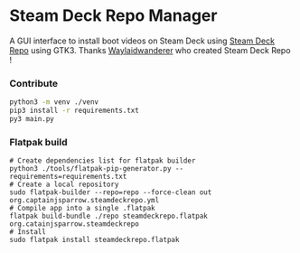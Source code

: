 # Steam Deck Repo Manager

A GUI interface to install boot videos on Steam Deck using [Steam Deck Repo](https://steamdeckrepo.com/) using GTK3. Thanks [Waylaidwanderer](https://www.reddit.com/user/waylaidwanderer) who created Steam Deck Repo !

### Contribute

```bash
python3 -m venv ./venv
pip3 install -r requirements.txt
py3 main.py
```

### Flatpak build
```
# Create dependencies list for flatpak builder
python3 ./tools/flatpak-pip-generator.py --requirements=requirements.txt 
# Create a local repository
sudo flatpak-builder --repo=repo --force-clean out org.captainjsparrow.steamdeckrepo.yml
# Compile app into a single .flatpak
flatpak build-bundle ./repo steamdeckrepo.flatpak org.catainjsparrow.steamdeckrepo
# Install
sudo flatpak install steamdeckrepo.flatpak
```
